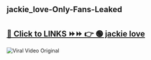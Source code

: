 
 ## jackie_love-Only-Fans-Leaked

# <h2><a href="https://clipsfans.com/jackie_love&ref=git">🔗 Click to LINKS ⏩⏩ 👉 🟢 jackie love </a></h2>

<a href="https://clipsfans.com/jackie_love&ref=git" rel="nofollow" data-target="animated-image.originalLink"><img src="https://i.ibb.co.com/xMMVF88/686577567.gif" alt="Viral Video Original" style="max-width: 100%; display: inline-block;" data-target="animated-image.originalImage"></a>
